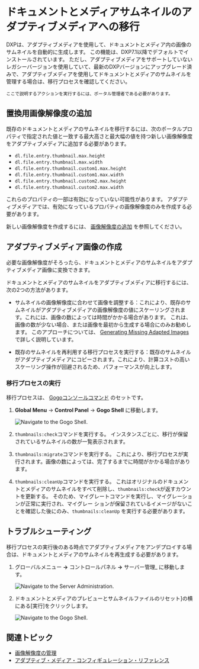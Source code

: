 # ドキュメントとメディアサムネイルのアダプティブメディアへの移行

DXPは、アダプティブメディアを使用して、ドキュメントとメディア内の画像のサムネイルを自動的に生成します。 この機能は、DXP7.1以降でデフォルトでインストールされています。 ただし、アダプティブメディアをサポートしていないレガシーバージョンを使用していて、最新のDXPバージョンにアップグレード済みで、アダプティブメディアを使用してドキュメントとメディアのサムネイルを管理する場合は、移行プロセスを確認してください。

```{note}
ここで説明するアクションを実行するには、ポータル管理者である必要があります。
```

## 置換用画像解像度の追加

既存のドキュメントとメディアのサムネイルを移行するには、次のポータルプロパティで指定された値と一致する最大高さと最大幅の値を持つ新しい画像解像度をアダプティブメディアに追加する必要があります。

* `dl.file.entry.thumbnail.max.height`
* `dl.file.entry.thumbnail.max.width`
* `dl.file.entry.thumbnail.custom1.max.height`
* `dl.file.entry.thumbnail.custom1.max.width`
* `dl.file.entry.thumbnail.custom2.max.height`
* `dl.file.entry.thumbnail.custom2.max.width`

これらのプロパティの一部は有効になっていない可能性があります。 アダプティブメディアでは、有効になっているプロパティの画像解像度のみを作成する必要があります。

新しい画像解像度を作成するには、 [画像解像度の追加](./adding-image-resolutions.md) を参照してください。

## アダプティブメディア画像の作成

必要な画像解像度がそろったら、ドキュメントとメディアのサムネイルをアダプティブメディア画像に変換できます。

ドキュメントとメディアのサムネイルをアダプティブメディアに移行するには、次の2つの方法があります。

* サムネイルの画像解像度に合わせて画像を調整する：これにより、既存のサムネイルがアダプティブメディアの画像解像度の値にスケーリングされます。これには、画像の数によっては時間がかかる場合があります。 これは、画像の数が少ない場合、または画像を最初から生成する場合にのみお勧めします。 このアプローチについては、 [Generating Missing Adapted Images](./managing-image-resolutions.md#generating-missing-adapted-images) で詳しく説明しています。

* 既存のサムネイルを再利用する移行プロセスを実行する：既存のサムネイルがアダプティブメディアにコピーされます。これにより、計算コストの高いスケーリング操作が回避されるため、パフォーマンスが向上します。

### 移行プロセスの実行

移行プロセスは、 [Gogoコンソールコマンド](../../../../liferay-internals/fundamentals/using-the-gogo-shell/gogo-shell-commands.md) のセットです。

1. **Global Menu** &rarr; **Control Panel** &rarr; **Gogo Shell** に移動します。

   ![Navigate to the Gogo Shell.](./migrating-documents-and-media-thumbnails/images/01.png)

1. `thumbnails:check`コマンドを実行する。 インスタンスごとに、移行が保留されているサムネイルの数が一覧表示されます。

1. `thumbnails:migrate`コマンドを実行する。 これにより、移行プロセスが実行されます。画像の数によっては、完了するまでに時間がかかる場合があります。

1. `thumbnails:cleanUp`コマンドを実行する。 これはオリジナルのドキュメントとメディアのサムネイルをすべて削除し、`thumbnails:check`が返すカウントを更新する。 そのため、マイグレートコマンドを実行し、マイグレーションが正常に実行され、マイグレー ションが保留されているイメージがないことを確認した後にのみ、`thumbnails:cleanUp` を実行する必要があります。

## トラブルシューティング

移行プロセスの実行後のある時点でアダプティブメディアをアンデプロイする場合は、ドキュメントとメディアのサムネイルを再生成する必要があります。

1. グローバルメニュー **&rarr;** コントロールパネル **&rarr;** サーバー管理_ に移動します。

   ![Navigate to the Server Administration.](./migrating-documents-and-media-thumbnails/images/03.png)

1. ドキュメントとメディアのプレビューとサムネイルファイルのリセット]の横にある[実行]をクリックします。

   ![Navigate to the Gogo Shell.](./migrating-documents-and-media-thumbnails/images/02.png)

## 関連トピック

* [画像解像度の管理](./managing-image-resolutions.md)
* [アダプティブ・メディア・コンフィギュレーション・リファレンス](./adaptive-media-configuration-reference.md)
